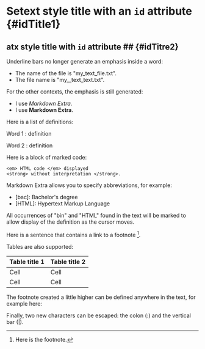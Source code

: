 Setext style title with an `id` attribute {#idTitle1}
===========================================

## atx style title with `id` attribute ## {#idTitre2}

Underline bars no longer generate an emphasis inside a word:

- The name of the file is "my_text_file.txt".
- The file name is "my__text_text.txt".

For the other contexts, the emphasis is still generated:

- I use _Markdown Extra_.
- I use __Markdown Extra__.

Here is a list of definitions:

Word 1
: definition

Word 2
: definition

Here is a block of marked code:

~~~
<em> HTML code </em> displayed
<strong> without interpretation </strong>.
~~~

Markdown Extra allows you to specify abbreviations, for example:

* [bac]: Bachelor's degree
* [HTML]: Hypertext Markup Language

All occurrences of "bin" and "HTML" found in the text will be marked to allow display of the definition as the cursor moves.

Here is a sentence that contains a link to a footnote [^1].

Tables are also supported:

| Table title 1 | Table title 2 |
| ------------- | ------------- |
| Cell          | Cell          |
| Cell          | Cell          |

The footnote created a little higher can be defined anywhere in the text, for example here:

[^1]: Here is the footnote.

Finally, two new characters can be escaped: the colon (\:) and the vertical bar (\|).
